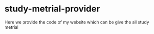 # study-metrial-provider
Here we provide the code of my website which can be give the all study metrial
